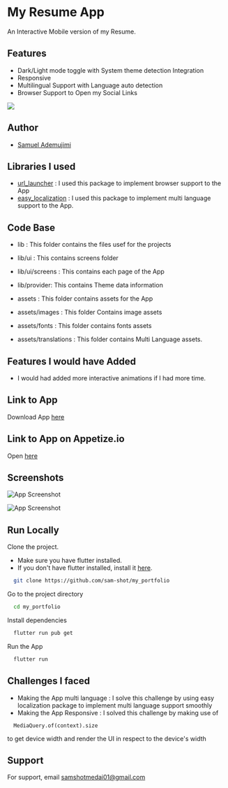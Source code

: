 
# My Resume App

An Interactive Mobile version of my Resume.


## Features

- Dark/Light mode toggle with System theme detection Integration
- Responsive
- Multilingual Support with Language auto detection
- Browser Support to Open my Social Links



![](https://img.shields.io/badge/version-1.o-brightgreen)


## Author

- [Samuel Ademujimi](https://www.github.com/sam-shot)


## Libraries I used

 
 - [url_launcher](https://pub.dev/packages/url_launcher)
    : I used this package to implement browser support to the App
- [easy_localization](https://pub.dev/packages/easy_localization)
    : I used this package to implement multi language support to the App.
## Code Base 

- lib
  : This folder contains the files usef for the projects
   
- lib/ui : This contains screens folder 
- lib/ui/screens : This contains each page of the App
- lib/provider: This contains Theme data information
- assets : This folder contains assets for the App
- assets/images : This folder Contains image assets
- assets/fonts : This folder contains fonts assets
- assets/translations : This folder contains Multi Language assets.
## Features I would have Added 

- I would had added more interactive animations if I had more time.

## Link to App

Download App [here](https://drive.google.com/file/d/1s9g8d_YDaUyBbG6nDwFUsz7wLrSTeqbP/view?usp=sharing)


## Link to App on Appetize.io

Open [here](https://appetize.io/app/h6bmr3pqaavvry3c7swvyilqyq)


## Screenshots

![App Screenshot](https://hambizzl.sirv.com/Images/Screenshot%20(11).png)




![App Screenshot](https://hambizzl.sirv.com/Images/Screenshot%20(10).png)



## Run Locally

Clone the project.
- Make sure you have flutter installed.
- If you don't have flutter installed, install it [here](https://flutter.dev/).


```bash
  git clone https://github.com/sam-shot/my_portfolio
```

Go to the project directory

```bash
  cd my_portfolio
```

Install dependencies

```bash
  flutter run pub get
```

Run the App

```bash
  flutter run
```


## Challenges I faced

- Making the App multi language : I solve this challenge by using easy localization package to implement multi language support smoothly
- Making the App Responsive : I solved this challenge by making use of 
```
  MediaQuery.of(context).size
``` 
to get device width and render the UI in respect to the device's width

## Support

For support, email samshotmedai01@gmail.com 

